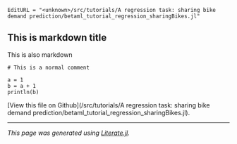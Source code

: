```@meta
EditURL = "<unknown>/src/tutorials/A regression task: sharing bike demand prediction/betaml_tutorial_regression_sharingBikes.jl"
```

## This is markdown title
This is also markdown

```@example betaml_tutorial_regression_sharingBikes
# This is a normal comment
```

```@example betaml_tutorial_regression_sharingBikes
a = 1
b = a + 1
println(b)
```

[View this file on Github](<unknown>/src/tutorials/A regression task: sharing bike demand prediction/betaml_tutorial_regression_sharingBikes.jl).

---

*This page was generated using [Literate.jl](https://github.com/fredrikekre/Literate.jl).*

